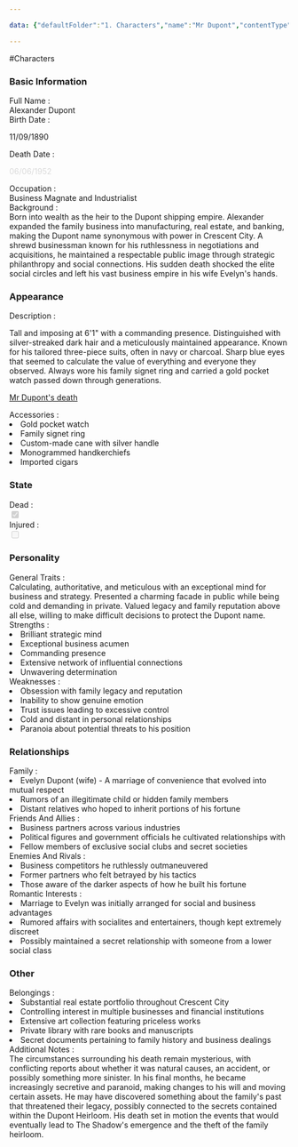 ```yaml
---

data: {"defaultFolder":"1. Characters","name":"Mr Dupont","contentType":"","template":{"BasicInformation":{"FullName":{"value":"Alexander Dupont","type":"text"},"BirthDate":{"value":"<p>11/09/1890</p>","type":"text"},"DeathDate":{"value":"<p><span style=\"color: rgb(218, 218, 218)\">06/06/1952</span></p>","type":"text"},"Occupation":{"value":"Business Magnate and Industrialist","type":"text"},"Background":{"value":"Born into wealth as the heir to the Dupont shipping empire. Alexander expanded the family business into manufacturing, real estate, and banking, making the Dupont name synonymous with power in Crescent City. A shrewd businessman known for his ruthlessness in negotiations and acquisitions, he maintained a respectable public image through strategic philanthropy and social connections. His sudden death shocked the elite social circles and left his vast business empire in his wife Evelyn's hands.","type":"textarea"}},"Appearance":{"Description":{"value":"<p>Tall and imposing at 6'1\" with a commanding presence. Distinguished with silver-streaked dark hair and a meticulously maintained appearance. Known for his tailored three-piece suits, often in navy or charcoal. Sharp blue eyes that seemed to calculate the value of everything and everyone they observed. Always wore his family signet ring and carried a gold pocket watch passed down through generations.</p><p>[[Mr Dupont's death]]</p>","type":"textarea"},"Accessories":{"value":["Gold pocket watch","Family signet ring","Custom-made cane with silver handle","Monogrammed handkerchiefs","Imported cigars"],"type":"array:text"}},"State":{"Dead":{"value":true,"type":"boolean"},"Injured":{"value":false,"type":"boolean"}},"Personality":{"GeneralTraits":{"value":"Calculating, authoritative, and meticulous with an exceptional mind for business and strategy. Presented a charming facade in public while being cold and demanding in private. Valued legacy and family reputation above all else, willing to make difficult decisions to protect the Dupont name.","type":"textarea"},"Strengths":{"value":["Brilliant strategic mind","Exceptional business acumen","Commanding presence","Extensive network of influential connections","Unwavering determination"],"type":"array:text"},"Weaknesses":{"value":["Obsession with family legacy and reputation","Inability to show genuine emotion","Trust issues leading to excessive control","Cold and distant in personal relationships","Paranoia about potential threats to his position"],"type":"array:text"}},"Relationships":{"Family":{"value":["Evelyn Dupont (wife) - A marriage of convenience that evolved into mutual respect","Rumors of an illegitimate child or hidden family members","Distant relatives who hoped to inherit portions of his fortune"],"type":"array:text"},"FriendsAndAllies":{"value":["Business partners across various industries","Political figures and government officials he cultivated relationships with","Fellow members of exclusive social clubs and secret societies"],"type":"array:text"},"EnemiesAndRivals":{"value":["Business competitors he ruthlessly outmaneuvered","Former partners who felt betrayed by his tactics","Those aware of the darker aspects of how he built his fortune"],"type":"array:text"},"RomanticInterests":{"value":["Marriage to Evelyn was initially arranged for social and business advantages","Rumored affairs with socialites and entertainers, though kept extremely discreet","Possibly maintained a secret relationship with someone from a lower social class"],"type":"array:text"}},"Other":{"Belongings":{"value":["Substantial real estate portfolio throughout Crescent City","Controlling interest in multiple businesses and financial institutions","Extensive art collection featuring priceless works","Private library with rare books and manuscripts","Secret documents pertaining to family history and business dealings"],"type":"array:text"},"AdditionalNotes":{"value":"The circumstances surrounding his death remain mysterious, with conflicting reports about whether it was natural causes, an accident, or possibly something more sinister. In his final months, he became increasingly secretive and paranoid, making changes to his will and moving certain assets. He may have discovered something about the family's past that threatened their legacy, possibly connected to the secrets contained within the Dupont Heirloom. His death set in motion the events that would eventually lead to The Shadow's emergence and the theft of the family heirloom.","type":"textarea"}}}}

---
```


#Characters

<div class="section level-3"><h3 class="section-header">Basic Information</h3><div class="section-content"><div class="content-container"><div class="field-container field-type-text"><div class="field-label">Full Name : </div><div class="field-value text-value">Alexander Dupont</div></div><div class="field-container field-type-text"><div class="field-label">Birth Date : </div><div class="field-value text-value"><p>11/09/1890</p></div></div><div class="field-container field-type-text"><div class="field-label">Death Date : </div><div class="field-value text-value"><p><span style="color: rgb(218, 218, 218)">06/06/1952</span></p></div></div><div class="field-container field-type-text"><div class="field-label">Occupation : </div><div class="field-value text-value">Business Magnate and Industrialist</div></div><div class="field-container field-type-textarea"><div class="field-label">Background : </div><div class="field-value"><div class="content-creation-textarea">Born into wealth as the heir to the Dupont shipping empire. Alexander expanded the family business into manufacturing, real estate, and banking, making the Dupont name synonymous with power in Crescent City. A shrewd businessman known for his ruthlessness in negotiations and acquisitions, he maintained a respectable public image through strategic philanthropy and social connections. His sudden death shocked the elite social circles and left his vast business empire in his wife Evelyn's hands.</div></div></div></div></div></div><div class="section-separator"></div><div class="section level-3"><h3 class="section-header">Appearance</h3><div class="section-content"><div class="content-container"><div class="field-container field-type-textarea"><div class="field-label">Description : </div><div class="field-value"><div class="content-creation-textarea"><p>Tall and imposing at 6'1" with a commanding presence. Distinguished with silver-streaked dark hair and a meticulously maintained appearance. Known for his tailored three-piece suits, often in navy or charcoal. Sharp blue eyes that seemed to calculate the value of everything and everyone they observed. Always wore his family signet ring and carried a gold pocket watch passed down through generations.</p><p><a data-href="Mr Dupont's death" href="Mr Dupont's death" class="internal-link" target="_blank" rel="noopener nofollow">Mr Dupont's death</a></p></div></div></div><div class="field-container field-type-array:text"><div class="field-label">Accessories : </div><nav class="field-value array-container"><li class="array-item text-item">Gold pocket watch</li><li class="array-item text-item">Family signet ring</li><li class="array-item text-item">Custom-made cane with silver handle</li><li class="array-item text-item">Monogrammed handkerchiefs</li><li class="array-item text-item">Imported cigars</li></nav></div></div></div></div><div class="section-separator"></div><div class="section level-3"><h3 class="section-header">State</h3><div class="section-content"><div class="content-container"><div class="field-container field-type-boolean"><div class="field-label">Dead : </div><div class="field-value"><input type="checkbox" disabled="true" checked="checked"></div></div><div class="field-container field-type-boolean"><div class="field-label">Injured : </div><div class="field-value"><input type="checkbox" disabled="true"></div></div></div></div></div><div class="section-separator"></div><div class="section level-3"><h3 class="section-header">Personality</h3><div class="section-content"><div class="content-container"><div class="field-container field-type-textarea"><div class="field-label">General Traits : </div><div class="field-value"><div class="content-creation-textarea">Calculating, authoritative, and meticulous with an exceptional mind for business and strategy. Presented a charming facade in public while being cold and demanding in private. Valued legacy and family reputation above all else, willing to make difficult decisions to protect the Dupont name.</div></div></div><div class="field-container field-type-array:text"><div class="field-label">Strengths : </div><nav class="field-value array-container"><li class="array-item text-item">Brilliant strategic mind</li><li class="array-item text-item">Exceptional business acumen</li><li class="array-item text-item">Commanding presence</li><li class="array-item text-item">Extensive network of influential connections</li><li class="array-item text-item">Unwavering determination</li></nav></div><div class="field-container field-type-array:text"><div class="field-label">Weaknesses : </div><nav class="field-value array-container"><li class="array-item text-item">Obsession with family legacy and reputation</li><li class="array-item text-item">Inability to show genuine emotion</li><li class="array-item text-item">Trust issues leading to excessive control</li><li class="array-item text-item">Cold and distant in personal relationships</li><li class="array-item text-item">Paranoia about potential threats to his position</li></nav></div></div></div></div><div class="section-separator"></div><div class="section level-3"><h3 class="section-header">Relationships</h3><div class="section-content"><div class="content-container"><div class="field-container field-type-array:text"><div class="field-label">Family : </div><nav class="field-value array-container"><li class="array-item text-item">Evelyn Dupont (wife) - A marriage of convenience that evolved into mutual respect</li><li class="array-item text-item">Rumors of an illegitimate child or hidden family members</li><li class="array-item text-item">Distant relatives who hoped to inherit portions of his fortune</li></nav></div><div class="field-container field-type-array:text"><div class="field-label">Friends And Allies : </div><nav class="field-value array-container"><li class="array-item text-item">Business partners across various industries</li><li class="array-item text-item">Political figures and government officials he cultivated relationships with</li><li class="array-item text-item">Fellow members of exclusive social clubs and secret societies</li></nav></div><div class="field-container field-type-array:text"><div class="field-label">Enemies And Rivals : </div><nav class="field-value array-container"><li class="array-item text-item">Business competitors he ruthlessly outmaneuvered</li><li class="array-item text-item">Former partners who felt betrayed by his tactics</li><li class="array-item text-item">Those aware of the darker aspects of how he built his fortune</li></nav></div><div class="field-container field-type-array:text"><div class="field-label">Romantic Interests : </div><nav class="field-value array-container"><li class="array-item text-item">Marriage to Evelyn was initially arranged for social and business advantages</li><li class="array-item text-item">Rumored affairs with socialites and entertainers, though kept extremely discreet</li><li class="array-item text-item">Possibly maintained a secret relationship with someone from a lower social class</li></nav></div></div></div></div><div class="section-separator"></div><div class="section level-3"><h3 class="section-header">Other</h3><div class="section-content"><div class="content-container"><div class="field-container field-type-array:text"><div class="field-label">Belongings : </div><nav class="field-value array-container"><li class="array-item text-item">Substantial real estate portfolio throughout Crescent City</li><li class="array-item text-item">Controlling interest in multiple businesses and financial institutions</li><li class="array-item text-item">Extensive art collection featuring priceless works</li><li class="array-item text-item">Private library with rare books and manuscripts</li><li class="array-item text-item">Secret documents pertaining to family history and business dealings</li></nav></div><div class="field-container field-type-textarea"><div class="field-label">Additional Notes : </div><div class="field-value"><div class="content-creation-textarea">The circumstances surrounding his death remain mysterious, with conflicting reports about whether it was natural causes, an accident, or possibly something more sinister. In his final months, he became increasingly secretive and paranoid, making changes to his will and moving certain assets. He may have discovered something about the family's past that threatened their legacy, possibly connected to the secrets contained within the Dupont Heirloom. His death set in motion the events that would eventually lead to The Shadow's emergence and the theft of the family heirloom.</div></div></div></div></div></div><div class="section-separator"></div>